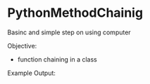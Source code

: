 # PythonMethodChainig
Basinc and simple step on using computer

Objective:
- function chaining in a class


Example Output:

